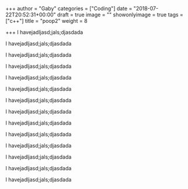 +++
author = "Gaby"
categories = ["Coding"]
date = "2018-07-22T20:52:31+00:00"
draft = true
image = ""
showonlyimage = true
tags = ["c++"]
title = "poop2"
weight = 8

+++
I havejadljasd;jals;djasdada

I havejadljasd;jals;djasdada

I havejadljasd;jals;djasdada

I havejadljasd;jals;djasdada

I havejadljasd;jals;djasdada

I havejadljasd;jals;djasdada

I havejadljasd;jals;djasdada

I havejadljasd;jals;djasdada

I havejadljasd;jals;djasdada

I havejadljasd;jals;djasdada

I havejadljasd;jals;djasdada

I havejadljasd;jals;djasdada

I havejadljasd;jals;djasdada

I havejadljasd;jals;djasdada
